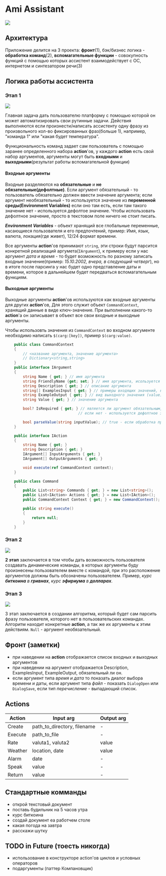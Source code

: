 # Ami Assistant 

![](https://i.imgur.com/L8GVUmX.png)

## Архитектура 

Приложение делится на 3 проекта: **фронт**(1), бэк/бизнес логика - **обработка команд**(2), **вспомагательные функции** - совокупность функций с помощью которых ассистент взаимодействует с ОС, интернетом и синтезатором речи(3)

## Логика работы ассистента

### Этап 1

![](https://i.imgur.com/nEcUJ52.png)

Главная задача дать пользователю платформу с помощью которой он может автоматизировать свои рутинные задачи. Действия выполняются если произнести/написать ассистенту одну фразу из произвольного кол-во фиксированных фраз(больше 1), например, "команда 1" или "какая будет температура".

Функциональность команд задает сам пользователь с помощью заранее определенного набора **action**'ов, у каждого **action** есть свой набор аргументов, аргументы могут быть **входными** и **выходными**(результат работы вспомагательной функции)

#### **Входные аргументы**

Входные разделяются на **обязательные** и **не обязательные(дефолтные)**. Если аргумент обязательный - то пользователь обязательно должен ввести значение аргумента; если аргумент необязательный - то используется значение из **переменной среды(Environment Variables)** если оно там есть, если там такого значение нет - используется дефолтое значение. Чтобы использовать дефолтное значение, просто в текстовом поле ничего не стоит писать.

***Environment Variables*** - объект хранящий все глобальные переменные, касающиеся пользователя и его предпочтений, пример: Имя, язык, валюта, локация(где живет), 12/24 формат времени.

Все аргументы **action**'ов принимают `string`, эти строки будут парсится конкретной реализаций аргумета(`IArgument`), к примеру если у нас аргумент *дата и время* - то будет возможность по разному записать входные значение(пример: *15.10.2002, вчера, в следующий четверг*), но в итоге после парсинга у нас будет одно представление даты и времени, которое в дальнейшем будет передваться вспомагательным функциям.

#### **Выходные аргументы**

Выходные аргументы **action**'ов используются как входные аргументы для других **action**'ов,  Для этого служит объект `CommandContext`, хранящий данные в виде ключ-значение. При выполнении какого-то **action**'a он записывает в объект все свои входные и выходные аргументы.

Чтобы использовть значения из `CommandContext` во входном аргументе необходимо написать `$(carg:[key])`, пример `$(carg:value)`.

```csharp
    public class CommandContext
    {
        // <название аргумента, значение аргумента>
        // Dictionary<string,string>
    }
    public interface IArgument
    {
        string Name { get; } // имя аргумента
        string FriendlyName {get; set; } // имя аргумента, исользуется для локализации 
        string Description { get; } // описание аргумента
        string[] ExamplesInput { get; } // примеры входящих значений, которые точно работают и прописаны в parseValue
        string ExampleOutput { get; } // вид выходного значения (value)
        string Value { get; } // значение аргумента

        bool? IsRequired { get; } // является ли аргумент обязательным, если да - то необходимо что бы пользователь ввел значение
                                 // если нет - используется дефолтное значение, либо переменная среды

        bool parseValue(string inputValue); // true - если обработка прошла успешно
    }

    public interface IAction
    {
        string Name { get; }
        string Description { get; }
        IArgument[] InputArguments { get; }
        IArgument[] OutputArguments { get; }

        void execute(ref CommandContext context);
    }

    public class Command
    {
        public List<string> Commands { get; } = new List<string>();
        public List<IAction> Actions { get; } = new List<IAction>();
        public CommandContext Context { get; } = new CommandContext();

        public string execute()
        {
            return null;
        }
    }
```

### Этап 2

![](https://i.imgur.com/sVLdVua.png)

**2 этап** заключается в том чтобы дать возможность пользователя создавать динамические команды, в которых аргументы буду произнесены пользователем вместе с командой, при это расположение аргументов должны быть обозначены пользователем. Пример, *курс **биткоина** в **гривнах***, *курс **эфириума** в **долларах***.

### Этап 3

![](https://i.imgur.com/m5dO6MH.png)

3 этап заключается в создании алгоритма, который будет сам парсить фразу пользователя, которого нет в пользовательских командах. Алгоритм находит конкретные **action**, а так же их аргументы к этим действиям. `Null` - аргумент необязательный.

## Фронт (заметки)

- при наведении на **action** отображается список входных и выходных аргументов
- при наведении на аргумент отображается Description, ExamplesInput, ExampleOutput, обязательный ли он.
- если аргумент типа *время и дата* то показать диалог выбора времени и даты, если аргумент типа *файл* - показать `DialogOpen` или `DialogSave`, если тип *перечисление* - выпадающий список. 

## Actions

Action | Input arg | Output arg
---|---|---
Create| path_to_directory, filename | -
Execute | path_to_file | -
Rate | valuta1, valuta2 | value
Weather | location, date | value
Alarm | date | -
Speak | value | -
Return | value | -

## Стандартные комманды

- открой текстовый документ
- поставь будильник на 5 часов утра
- курс биткоина
- создай документ еа работчем столе
- какая погода на завтра
- расскажи шутку

## TODO in Future (тоесть никогда)

- использование в конструкторе action'ов циклов и условных операторов
- подаргументы (паттер Компановщик)